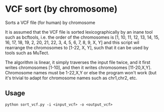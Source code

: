 # VCF sort (by chromosome)
Sorts a VCF file (for human) by chromosome

It is assumed that the VCF file is sorted lexicographically by an inane tool such as bcftools, i.e. the order of the chromosomes is [1, 10, 11, 12, 13, 14, 15, 16, 17, 18, 19, 2, 20, 21, 22, 3, 4, 5, 6, 7, 8, 9, X, Y] and this script wil rearrange the chromosomes to [1-22, X, Y], such that it can be used by tools such as MuTect.

The algorithm is linear, it simply traverses the input file twice, and it first writes chromosomes [1-10], and then it writes chromosomes [11-20,X,Y]. Chromosome names must be 1-22,X,Y or else the program won't work (but it's trivial to adapt for chromosome names such as chr1,chr2, etc.

## Usage

```
python sort_vcf.py -i <input_vcf> -o <output_vcf>
```
